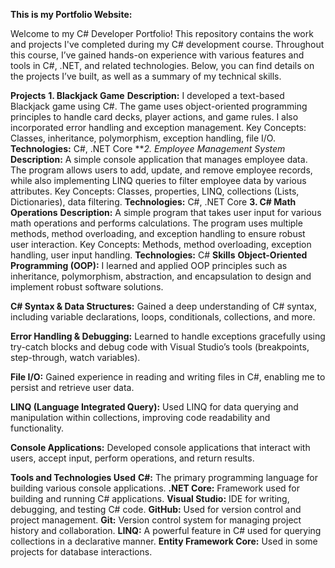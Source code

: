 ****This is my Portfolio Website:****

Welcome to my C# Developer Portfolio! This repository contains the work and projects I've completed during my C# development course. Throughout this course, I’ve gained hands-on experience with various features and tools in C#, .NET, and related technologies. Below, you can find details on the projects I’ve built, as well as a summary of my technical skills.

**Projects**
**1. Blackjack Game**
**Description:** I developed a text-based Blackjack game using C#. The game uses object-oriented programming principles to handle card decks, player actions, and game rules. I also incorporated error handling and exception management.
Key Concepts: Classes, inheritance, polymorphism, exception handling, file I/O.
**Technologies:** C#, .NET Core
***2. Employee Management System*
**Description:** A simple console application that manages employee data. The program allows users to add, update, and remove employee records, while also implementing LINQ queries to filter employee data by various attributes.
Key Concepts: Classes, properties, LINQ, collections (Lists, Dictionaries), data filtering.
**Technologies:** C#, .NET Core
**3. C# Math Operations**
**Description:** A simple program that takes user input for various math operations and performs calculations. The program uses multiple methods, method overloading, and exception handling to ensure robust user interaction.
Key Concepts: Methods, method overloading, exception handling, user input handling.
**Technologies:** C#
**Skills**
**Object-Oriented Programming (OOP):** I learned and applied OOP principles such as inheritance, polymorphism, abstraction, and encapsulation to design and implement robust software solutions.

**C# Syntax & Data Structures:** Gained a deep understanding of C# syntax, including variable declarations, loops, conditionals, collections, and more.

**Error Handling & Debugging:** Learned to handle exceptions gracefully using try-catch blocks and debug code with Visual Studio’s tools (breakpoints, step-through, watch variables).

**File I/O:** Gained experience in reading and writing files in C#, enabling me to persist and retrieve user data.

**LINQ (Language Integrated Query):** Used LINQ for data querying and manipulation within collections, improving code readability and functionality.

**Console Applications:** Developed console applications that interact with users, accept input, perform operations, and return results.

**Tools and Technologies Used**
**C#:** The primary programming language for building various console applications.
**.NET Core:** Framework used for building and running C# applications.
**Visual Studio:** IDE for writing, debugging, and testing C# code.
**GitHub:** Used for version control and project management.
**Git:** Version control system for managing project history and collaboration.
**LINQ:** A powerful feature in C# used for querying collections in a declarative manner.
**Entity Framework Core:** Used in some projects for database interactions.






